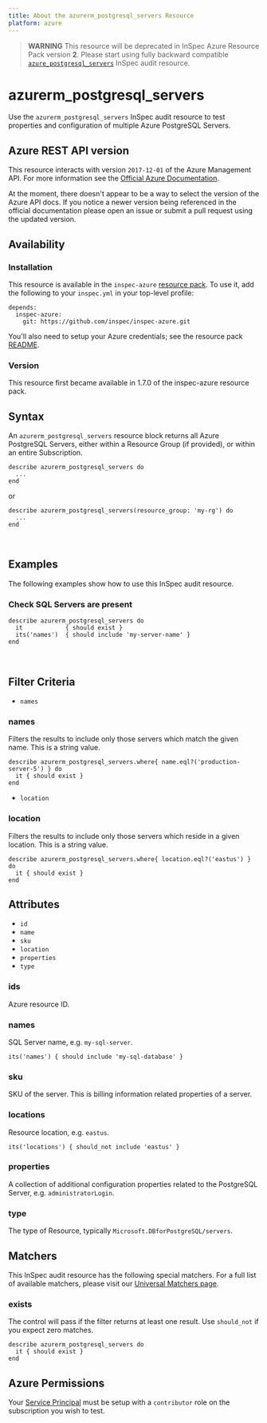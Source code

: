 ```yaml
---
title: About the azurerm_postgresql_servers Resource
platform: azure
---
```


> <b>WARNING</b>  This resource will be deprecated in InSpec Azure Resource Pack version **2**. Please start using fully backward compatible [`azure_postgresql_servers`](azure_postgresql_servers.md) InSpec audit resource.

# azurerm\_postgresql\_servers

Use the `azurerm_postgresql_servers` InSpec audit resource to test properties and configuration of multiple Azure PostgreSQL Servers.
<br />

## Azure REST API version

This resource interacts with version `2017-12-01` of the Azure Management API. For more
information see the [Official Azure Documentation](https://docs.microsoft.com/en-us/rest/api/postgresql/servers/list).

At the moment, there doesn't appear to be a way to select the version of the
Azure API docs. If you notice a newer version being referenced in the official
documentation please open an issue or submit a pull request using the updated
version.

## Availability

### Installation

This resource is available in the `inspec-azure` [resource
pack](https://www.inspec.io/docs/reference/glossary/#resource-pack). To use it, add the
following to your `inspec.yml` in your top-level profile:

    depends:
      inspec-azure:
        git: https://github.com/inspec/inspec-azure.git

You'll also need to setup your Azure credentials; see the resource pack
[README](https://github.com/inspec/inspec-azure#inspec-for-azure).

### Version

This resource first became available in 1.7.0 of the inspec-azure resource pack.

## Syntax

An `azurerm_postgresql_servers` resource block returns all Azure PostgreSQL Servers, either within a Resource Group (if provided), or within an entire Subscription.

    describe azurerm_postgresql_servers do
      ...
    end

  or

    describe azurerm_postgresql_servers(resource_group: 'my-rg') do
      ...
    end

<br />

## Examples

The following examples show how to use this InSpec audit resource.

### Check SQL Servers are present

    describe azurerm_postgresql_servers do
      it            { should exist }
      its('names')  { should include 'my-server-name' }
    end
<br />

## Filter Criteria

* `names`

### names

Filters the results to include only those servers which match the given name. This is a string value.

    describe azurerm_postgresql_servers.where{ name.eql?('production-server-5') } do
      it { should exist }
    end

* `location`

### location

Filters the results to include only those servers which reside in a given location. This is a string value.

    describe azurerm_postgresql_servers.where{ location.eql?('eastus') } do
      it { should exist }
    end

## Attributes

- `id`
- `name`
- `sku`
- `location`
- `properties`
- `type`

### ids
Azure resource ID.

### names
SQL Server name, e.g. `my-sql-server`.

    its('names') { should include 'my-sql-database' }

### sku
SKU of the server. This is billing information related properties of a server.

### locations
Resource location, e.g. `eastus`.

    its('locations') { should_not include 'eastus' }

### properties
A collection of additional configuration properties related to the PostgreSQL Server, e.g. `administratorLogin`.


### type
The type of Resource, typically `Microsoft.DBforPostgreSQL/servers`.

## Matchers

This InSpec audit resource has the following special matchers. For a full list of available matchers,
please visit our [Universal Matchers page](https://www.inspec.io/docs/reference/matchers/).

### exists

The control will pass if the filter returns at least one result. Use
`should_not` if you expect zero matches.

    describe azurerm_postgresql_servers do
      it { should exist }
    end

## Azure Permissions

Your [Service
Principal](https://docs.microsoft.com/en-us/azure/azure-resource-manager/resource-group-create-service-principal-portal)
must be setup with a `contributor` role on the subscription you wish to test.
